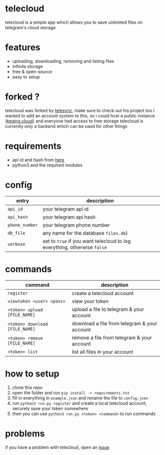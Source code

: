 # telecloud
telecloud is a simple app which allows you to save unlimited files on telegram's cloud storage

# features
- uploading, downloading, removing and listing files
- infinite storage
- free & open-source
- easy to setup

# forked ?
telecloud was forked by [telesync](https://github.com/FujiwaraChoki/TeleSync), make sure to check out his project too
i wanted to add an account system to this, so i could host a public instance ([keqing.cloud](https://keqing.cloud/)) and everyone had access to free storage
telecloud is currently only a backend which can be used for other things

# requirements
- api id and hash from [here](https://my.telegram.org/apps)
- python3 and the required modules

# config
| entry          | description                                                              |
| -------------- | ------------------------------------------------------------------------ |
| `api_id`       | your telegram api id                                                     |
| `api_hash`     | your telegram api hash                                                   |
| `phone_number` | your telegram phone number                                               |
| `db_file`      | any name for the database `files.db`)                                    |
| `verbose`      | set to `true` if you want telecloud to log everything, otherwise `false` |

# commands
| command                        | description                                  |
| ------------------------------ | -------------------------------------------- |
| `register`                     | create a telecloud account                   |
| `viewtoken <user> <pass>`      | view your token                              |
| `<token> upload [FILE_NAME]`   | upload a file to telegram & your account     |
| `<token> download [FILE_NAME]` | download a file from telegram & your account |
| `<token> remove [FILE_NAME]`   | remove a file from telegram & your account   |
| `<token> list`                 | list all files in your account               |

# how to setup
1. clone this repo
2. open the folder and run ```pip install -r requirements.txt```
3. fill in everything in ```example.json``` and rename the file to ```config.json```
4. run ```python3 run.py register``` and create a local telecloud account, securely save your token somewhere
5. then you can use ```python3 run.py <token> <command>``` to run commands

# problems
if you have a problem with telecloud, open an [issue](https://github.com/v1peeer/telecloud/issues)
